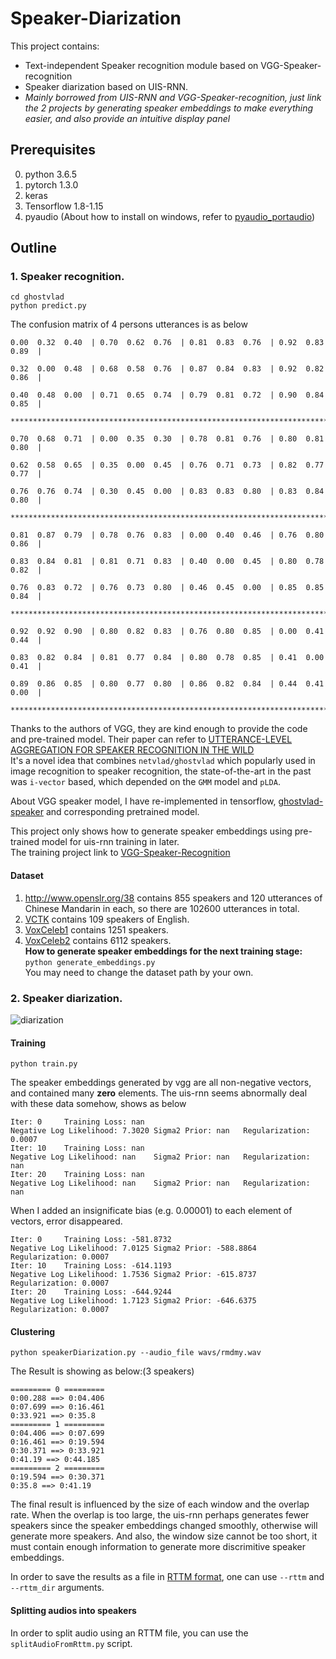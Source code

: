 # Speaker-Diarization

This project contains:
* Text-independent Speaker recognition module based on VGG-Speaker-recognition
* Speaker diarization based on UIS-RNN.</br>
* *Mainly borrowed from UIS-RNN and VGG-Speaker-recognition, just link the 2 projects by generating speaker embeddings to make everything easier, and also provide an intuitive display panel*
## Prerequisites
0. python 3.6.5
1. pytorch 1.3.0
2. keras
3. Tensorflow 1.8-1.15
4. pyaudio (About how to install on windows, refer to [pyaudio_portaudio](https://github.com/intxcc/pyaudio_portaudio))

## Outline
### 1. Speaker recognition.</br>
    cd ghostvlad
    python predict.py

The confusion matrix of 4 persons utterances is as below

    0.00  0.32  0.40  | 0.70  0.62  0.76  | 0.81  0.83  0.76  | 0.92  0.83  0.89  |

    0.32  0.00  0.48  | 0.68  0.58  0.76  | 0.87  0.84  0.83  | 0.92  0.82  0.86  |

    0.40  0.48  0.00  | 0.71  0.65  0.74  | 0.79  0.81  0.72  | 0.90  0.84  0.85  |

    ********************************************************************************

    0.70  0.68  0.71  | 0.00  0.35  0.30  | 0.78  0.81  0.76  | 0.80  0.81  0.80  |

    0.62  0.58  0.65  | 0.35  0.00  0.45  | 0.76  0.71  0.73  | 0.82  0.77  0.77  |

    0.76  0.76  0.74  | 0.30  0.45  0.00  | 0.83  0.83  0.80  | 0.83  0.84  0.80  |

    ********************************************************************************

    0.81  0.87  0.79  | 0.78  0.76  0.83  | 0.00  0.40  0.46  | 0.76  0.80  0.86  |

    0.83  0.84  0.81  | 0.81  0.71  0.83  | 0.40  0.00  0.45  | 0.80  0.78  0.82  |

    0.76  0.83  0.72  | 0.76  0.73  0.80  | 0.46  0.45  0.00  | 0.85  0.85  0.84  |

    ********************************************************************************

    0.92  0.92  0.90  | 0.80  0.82  0.83  | 0.76  0.80  0.85  | 0.00  0.41  0.44  |

    0.83  0.82  0.84  | 0.81  0.77  0.84  | 0.80  0.78  0.85  | 0.41  0.00  0.41  |

    0.89  0.86  0.85  | 0.80  0.77  0.80  | 0.86  0.82  0.84  | 0.44  0.41  0.00  |

    ********************************************************************************

Thanks to the authors of VGG, they are kind enough to provide the code and pre-trained model.
Their paper can refer to [UTTERANCE-LEVEL AGGREGATION FOR SPEAKER RECOGNITION IN THE WILD](https://arxiv.org/pdf/1902.10107.pdf)</br>
It's a novel idea that combines `netvlad/ghostvlad` which popularly used in image recognition to speaker recognition, the state-of-the-art in the past was `i-vector` based, which depended on the `GMM` model and `pLDA`.

About VGG speaker model, I have re-implemented in tensorflow, [ghostvlad-speaker](https://github.com/taylorlu/ghostvlad-speaker) and corresponding pretrained model.

This project only shows how to generate speaker embeddings using pre-trained model for uis-rnn training in later.</br>
The training project link to [VGG-Speaker-Recognition](https://github.com/WeidiXie/VGG-Speaker-Recognition)
#### Dataset
  1. http://www.openslr.org/38 contains 855 speakers and 120 utterances of Chinese Mandarin in each, so there are 102600 utterances in total.</br>
  2. [VCTK](https://datashare.is.ed.ac.uk/handle/10283/2651) contains 109 speakers of English.</br>
  3. [VoxCeleb1](http://www.robots.ox.ac.uk/~vgg/data/voxceleb/vox1.html) contains 1251 speakers.</br>
  4. [VoxCeleb2](http://www.robots.ox.ac.uk/~vgg/data/voxceleb/vox2.html) contains 6112 speakers.</br>
  **How to generate speaker embeddings for the next training stage:**</br>
  `python generate_embeddings.py` </br>
  You may need to change the dataset path by your own.
 
### 2. Speaker diarization.</br>
![diarization](https://github.com/taylorlu/Speaker-Diarization/blob/master/resources/diarization.gif)
#### Training
    python train.py
The speaker embeddings generated by vgg are all non-negative vectors, and contained many **zero** elements. The uis-rnn seems abnormally deal with these data somehow, shows as below

    Iter: 0  	Training Loss: nan    
    Negative Log Likelihood: 7.3020	Sigma2 Prior: nan	Regularization: 0.0007
    Iter: 10  	Training Loss: nan    
    Negative Log Likelihood: nan	Sigma2 Prior: nan	Regularization: nan
    Iter: 20  	Training Loss: nan    
    Negative Log Likelihood: nan	Sigma2 Prior: nan	Regularization: nan
        
When I added an insignificate bias (e.g. 0.00001) to each element of vectors, error disappeared.

    Iter: 0  	Training Loss: -581.8732    
    Negative Log Likelihood: 7.0125	Sigma2 Prior: -588.8864	Regularization: 0.0007
    Iter: 10  	Training Loss: -614.1193    
    Negative Log Likelihood: 1.7536	Sigma2 Prior: -615.8737	Regularization: 0.0007
    Iter: 20  	Training Loss: -644.9244    
    Negative Log Likelihood: 1.7123	Sigma2 Prior: -646.6375	Regularization: 0.0007

#### Clustering
`python speakerDiarization.py --audio_file wavs/rmdmy.wav`

The Result is showing as below:(3 speakers)

    ========= 0 =========
    0:00.288 ==> 0:04.406
    0:07.699 ==> 0:16.461
    0:33.921 ==> 0:35.8
    ========= 1 =========
    0:04.406 ==> 0:07.699
    0:16.461 ==> 0:19.594
    0:30.371 ==> 0:33.921
    0:41.19 ==> 0:44.185
    ========= 2 =========
    0:19.594 ==> 0:30.371
    0:35.8 ==> 0:41.19

The final result is influenced by the size of each window and the overlap rate.
When the overlap is too large, the uis-rnn perhaps generates fewer speakers since the speaker embeddings changed smoothly, otherwise will generate more speakers.
And also, the window size cannot be too short, it must contain enough information to generate more discrimitive speaker embeddings.

In order to save the results as a file in [RTTM format](https://stackoverflow.com/a/30975109), one can use `--rttm` and `--rttm_dir` arguments.

#### Splitting audios into speakers
In order to split audio using an RTTM file, you can use the `splitAudioFromRttm.py` script.
